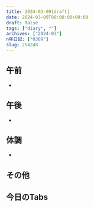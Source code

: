 ```yaml
---
title: 2024-03-09[draft]
date: 2024-03-09T00:00:00+09:00
draft: false
tags: ["diary", ""]
archives: ["2024-03"]
n年日記: ["0309"]
slug: 254248
---
```

## 午前
- 
## 午後
- 
## 体調
- 
## その他
## 今日のTabs
